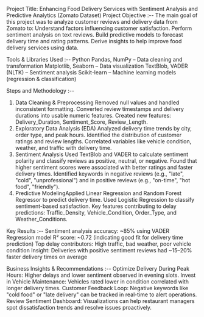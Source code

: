 Project Title: Enhancing Food Delivery Services with Sentiment Analysis and Predictive Analytics (Zomato Dataset)
 Project Objective :--
The main goal of this project was to analyze customer reviews and delivery data from Zomato to:
Understand factors influencing customer satisfaction.
Perform sentiment analysis on text reviews.
Build predictive models to forecast delivery time and rating patterns.
Derive insights to help improve food delivery services using data.

Tools & Libraries Used :--
Python
Pandas, NumPy – Data cleaning and transformation
Matplotlib, Seaborn – Data visualization
TextBlob, VADER (NLTK) – Sentiment analysis
Scikit-learn – Machine learning models (regression & classification)

Steps and Methodology :--
1. Data Cleaning & Preprocessing
Removed null values and handled inconsistent formatting.
Converted review timestamps and delivery durations into usable numeric features.
Created new features: Delivery_Duration, Sentiment_Score, Review_Length.
2. Exploratory Data Analysis (EDA)
Analyzed delivery time trends by city, order type, and peak hours.
Identified the distribution of customer ratings and review lengths.
Correlated variables like vehicle condition, weather, and traffic with delivery time.
3. Sentiment Analysis
Used TextBlob and VADER to calculate sentiment polarity and classify reviews as positive, neutral, or negative.
Found that higher sentiment scores were associated with better ratings and faster delivery times.
Identified keywords in negative reviews (e.g., "late", "cold", "unprofessional") and in positive reviews (e.g., "on-time", "hot food", "friendly").
4. Predictive ModelingApplied Linear Regression and Random Forest Regressor to predict delivery time.
Used Logistic Regression to classify sentiment-based satisfaction.
Key features contributing to delay predictions: Traffic_Density, Vehicle_Condition, Order_Type, and Weather_Conditions.

Key Results :--
Sentiment analysis accuracy: ~85% using VADER
Regression model R² score: ~0.72 (indicating good fit for delivery time prediction)
Top delay contributors: High traffic, bad weather, poor vehicle condition
Insight: Deliveries with positive sentiment reviews had ~15–20% faster delivery times on average

Business Insights & Recommendations :--
Optimize Delivery During Peak Hours: Higher delays and lower sentiment observed in evening slots.
Invest in Vehicle Maintenance: Vehicles rated lower in condition correlated with longer delivery times.
Customer Feedback Loop: Negative keywords like "cold food" or "late delivery" can be tracked in real-time to alert operations.
Review Sentiment Dashboard: Visualizations can help restaurant managers spot dissatisfaction trends and resolve issues proactively.



